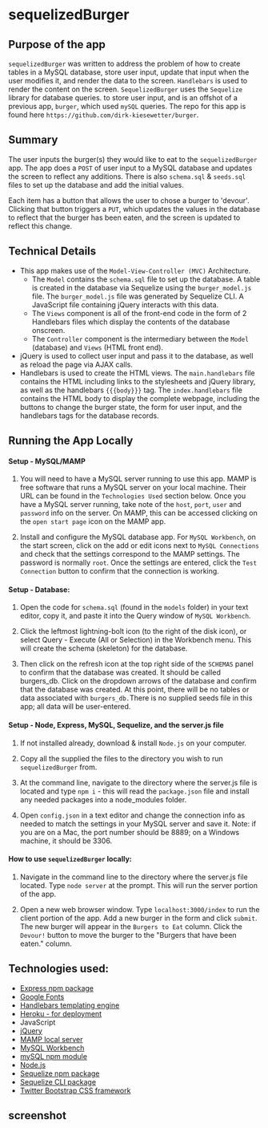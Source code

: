 # sequelizedBurger

## Purpose of the app

`sequelizedBurger` was written to address the problem of how to create tables in a MySQL database, store user input, update that input when the user modifies it, and render the data to the screen. `Handlebars` is used to render the content on the screen. `SequelizedBurger` uses the `Sequelize` library for database queries. to store user input, and is an offshot of a previous app, `burger`, which used `mySQL` queries. The repo for this app is found here `https://github.com/dirk-kiesewetter/burger`.

## Summary

The user inputs the burger(s) they would like to eat to the `sequelizedBurger` app. The app does a `POST` of user input to a MySQL database and updates the screen to reflect any additions. There is also `schema.sql` & `seeds.sql` files to set up the database and add the initial values.

Each item has a button that allows the user to chose a burger to 'devour'. Clicking that button triggers a `PUT`, which updates the values in the database to reflect that the burger has been eaten, and the screen is updated to reflect this change.

## Technical Details

- This app makes use of the `Model-View-Controller (MVC)` Architecture.
  - The `Model` contains the `schema.sql` file to set up the database. A table is created in the database via Sequelize using the `burger_model.js` file. The `burger_model.js` file was generated by Sequelize CLI. A JavaScript file containing jQuery interacts with this data.
  - The `Views` component is all of the front-end code in the form of 2 Handlebars files which display the contents of the database onscreen.
  - The `Controller` component is the intermediary between the `Model` (database) and `Views` (HTML front end).
- jQuery is used to collect user input and pass it to the database, as well as reload the page via AJAX calls.
- Handlebars is used to create the HTML views. The `main.handlebars` file contains the HTML including links to the stylesheets and jQuery library, as well as the handlebars `{{{body}}}` tag. The `index.handlebars` file contains the HTML body to display the complete webpage, including the buttons to change the burger state, the form for user input, and the handlebars tags for the database records.

## Running the App Locally

#### Setup - MySQL/MAMP

1. You will need to have a MySQL server running to use this app. MAMP is free software that runs a MySQL server on your local machine. Their URL can be found in the `Technologies Used` section below. Once you have a MySQL server running, take note of the `host`, `port`, `user` and `password` info on the server. On MAMP, this can be accessed clicking on the `open start page` icon on the MAMP app.

2. Install and configure the MySQL database app. For `MySQL Workbench`, on the start screen, click on the add or edit icons next to `MySQL Connections` and check that the settings correspond to the MAMP settings. The password is normally `root`. Once the settings are entered, click the `Test Connection` button to confirm that the connection is working.

#### Setup - Database:

1. Open the code for `schema.sql` (found in the `models` folder) in your text editor, copy it, and paste it into the Query window of `MySQL Workbench`.

2. Click the leftmost lightning-bolt icon (to the right of the disk icon), or select Query - Execute (All or Selection) in the Workbench menu. This will create the schema (skeleton) for the database.

3. Then click on the refresh icon at the top right side of the `SCHEMAS` panel to confirm that the database was created. It should be called burgers_db. Click on the dropdown arrows of the database and confirm that the database was created. At this point, there will be no tables or data associated with `burgers_db.`There is no supplied seeds file in this app; all data will be user-entered.

#### Setup - Node, Express, MySQL, Sequelize, and the server.js file

1. If not installed already, download & install `Node.js` on your computer.

2. Copy all the supplied the files to the directory you wish to run `sequelizedBurger` from.

3. At the command line, navigate to the directory where the server.js file is located and type `npm i` - this will read the `package.json` file and install any needed packages into a node_modules folder.

4. Open `config.json` in a text editor and change the connection info as needed to match the settings in your MySQL server and save it. Note: if you are on a Mac, the port number should be 8889; on a Windows machine, it should be 3306.

#### How to use `sequelizedBurger` locally:

1. Navigate in the command line to the directory where the server.js file located. Type `node server` at the prompt. This will run the server portion of the app.

2. Open a new web browser window. Type `localhost:3000/index` to run the client portion of the app. Add a new burger in the form and click `submit`. The new burger will appear in the `Burgers to Eat` column. Click the `Devour!` button to move the burger to the "Burgers that have been eaten." column.

## Technologies used:

- [Express npm package](https://www.npmjs.com/package/express)
- [Google Fonts](https://fonts.google.com/)
- [Handlebars templating engine](https://handlebarsjs.com/)
- [Heroku - for deployment](https://www.heroku.com/)
- JavaScript
- [jQuery](http://jquery.com/)
- [MAMP local server](https://www.mamp.info/en/)
- [MySQL Workbench](https://www.mysql.com/products/workbench/)
- [mySQL npm module](https://www.npmjs.com/package/mysql)
- [Node.js](https://nodejs.org)
- [Sequelize npm package](https://www.npmjs.com/package/sequelize)
- [Sequelize CLI package](https://www.npmjs.com/package/sequelize-cli)
- [Twitter Bootstrap CSS framework](http://getbootstrap.com/)

## screenshot
